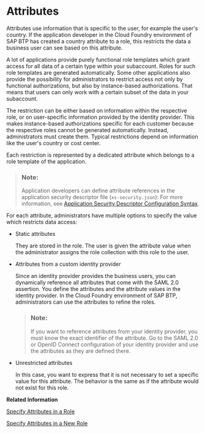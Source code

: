 <!-- loio713f52ac36a041ef8fdc72560d6cfbcd -->

# Attributes

Attributes use information that is specific to the user, for example the user's country. If the application developer in the Cloud Foundry environment of SAP BTP has created a country attribute to a role, this restricts the data a business user can see based on this attribute.

A lot of applications provide purely functional role templates which grant access for all data of a certain type within your subaccount. Roles for such role templates are generated automatically. Some other applications also provide the possibility for administrators to restrict access not only by functional authorizations, but also by instance-based authorizations. That means that users can only work with a certain subset of the data in your subaccount.

The restriction can be either based on information within the respective role, or on user-specific information provided by the identity provider. This makes instance-based authorizations specific for each customer because the respective roles cannot be generated automatically. Instead, administrators must create them. Typical restrictions depend on information like the user's country or cost center.

Each restriction is represented by a dedicated attribute which belongs to a role template of the application.

> ### Note:  
> Application developers can define attribute references in the application security descriptor file \(`xs-security.json`\): For more information, see [Application Security Descriptor Configuration Syntax](../30-development/application-security-descriptor-configuration-syntax-517895a.md).

For each attribute, administrators have multiple options to specify the value which restricts data access:

-   Static attributes

    They are stored in the role. The user is given the attribute value when the administrator assigns the role collection with this role to the user.

-   Attributes from a custom identity provider

    Since an identity provider provides the business users, you can dynamically reference all attributes that come with the SAML 2.0 assertion. You define the attributes and the attribute values in the identity provider. In the Cloud Foundry environment of SAP BTP, administrators can use the attributes to refine the roles.

    > ### Note:  
    > If you want to reference attributes from your identity provider, you must know the exact identifier of the attribute. Go to the SAML 2.0 or OpenID Connect configuration of your identity provider and use the attributes as they are defined there.

-   Unrestricted attributes

    In this case, you want to express that it is not necessary to set a specific value for this attribute. The behavior is the same as if the attribute would not exist for this role.


**Related Information**  


[Specify Attributes in a Role](specify-attributes-in-a-role-4827f0b.md "As an administrator of the Cloud Foundry environment, you can specify attributes in roles to refine authorizations of the business users. Depending on these attributes, business users with this role have restricted access to data.")

[Specify Attributes in a New Role](specify-attributes-in-a-new-role-ab089a9.md "As an administrator, you can specify attributes in a new role to refine authorizations of business users. Depending on these attributes, business users with this role have restricted access to data.")

